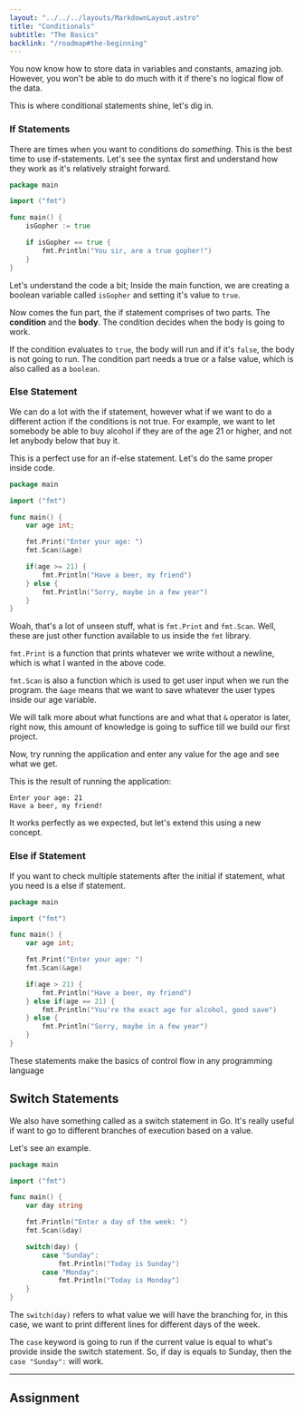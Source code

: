 ```yaml
---
layout: "../../../layouts/MarkdownLayout.astro"
title: "Conditionals"
subtitle: "The Basics"
backlink: "/roadmap#the-beginning"
---
```


You now know how to store data in variables and constants, amazing job. However, you won't be able to do much with it if there's no logical flow of the data.

This is where conditional statements shine, let's dig in.

### If Statements

There are times when you want to conditions do _something_. This is the best time to use if-statements. Let's see the syntax first and understand how they work as it's relatively straight forward.

```go
package main

import ("fmt")

func main() {
    isGopher := true

    if isGopher == true {
        fmt.Println("You sir, are a true gopher!")
    }
}
```

Let's understand the code a bit; Inside the main function, we are creating a boolean variable called `isGopher` and setting it's value to `true`.

Now comes the fun part, the if statement comprises of two parts. The **condition** and the **body**. The condition decides when the body is going to work.

If the condition evaluates to `true`, the body will run and if it's `false`, the body is not going to run. The condition part needs a true or a false value, which is also called as a `boolean`.

### Else Statement

We can do a lot with the if statement, however what if we want to do a different action if the conditions is not true. For example, we want to let somebody be able to buy alcohol if they are of the age 21 or higher, and not let anybody below that buy it.

This is a perfect use for an if-else statement. Let's do the same proper inside code.

```go
package main

import ("fmt")

func main() {
    var age int;

    fmt.Print("Enter your age: ")
    fmt.Scan(&age)

    if(age >= 21) {
        fmt.Println("Have a beer, my friend")
    } else {
        fmt.Println("Sorry, maybe in a few year")
    }
}
```

Woah, that's a lot of unseen stuff, what is `fmt.Print` and `fmt.Scan`. Well, these are just other function available to us inside the `fmt` library.

`fmt.Print` is a function that prints whatever we write without a newline, which is what I wanted in the above code.

`fmt.Scan` is also a function which is used to get user input when we run the program. the `&age` means that we want to save whatever the user types inside our age variable.

We will talk more about what functions are and what that `&` operator is later, right now, this amount of knowledge is going to suffice till we build our first project.

Now, try running the application and enter any value for the age and see what we get.

This is the result of running the application:

```
Enter your age: 21
Have a beer, my friend!
```

It works perfectly as we expected, but let's extend this using a new concept.

### Else if Statement

If you want to check multiple statements after the initial if statement, what you need is a else if statement.

```go
package main

import ("fmt")

func main() {
    var age int;

    fmt.Print("Enter your age: ")
    fmt.Scan(&age)

    if(age > 21) {
        fmt.Println("Have a beer, my friend")
    } else if(age == 21) {
        fmt.Println("You're the exact age for alcohol, good save")
    } else {
        fmt.Println("Sorry, maybe in a few year")
    }
}

```

These statements make the basics of control flow in any programming language

## Switch Statements

We also have something called as a switch statement in Go. It's really useful if want to go to different branches of execution based on a value.

Let's see an example.

```go
package main

import ("fmt")

func main() {
    var day string

    fmt.Println("Enter a day of the week: ")
    fmt.Scan(&day)

    switch(day) {
        case "Sunday":
            fmt.Println("Today is Sunday")
        case "Monday":
            fmt.Println("Today is Monday")
    }
}
```

The `switch(day)` refers to what value we will have the branching for, in this case, we want to print different lines for different days of the week.

The `case` keyword is going to run if the current value is equal to what's provide inside the switch statement. So, if day is equals to Sunday, then the `case "Sunday":` will work.

---

## Assignment
